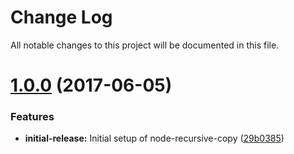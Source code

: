 # Change Log

All notable changes to this project will be documented in this file.

<a name="1.0.0"></a>
# [1.0.0](https://github.com/josephferris/node-recursive-copy) (2017-06-05)


### Features

* **initial-release:**  Initial setup of node-recursive-copy ([29b0385](https://github.com/josephferris/node-recursive-copy/commit/29b0385))

